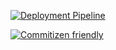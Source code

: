 [![Deployment Pipeline](https://github.com/jhonnar-rodriguez/memory-game/actions/workflows/memory-game-ci.yml/badge.svg)](https://github.com/jhonnar-rodriguez/memory-game/actions/workflows/memory-game-ci.yml)

[![Commitizen friendly](https://img.shields.io/badge/commitizen-friendly-brightgreen.svg)](http://commitizen.github.io/cz-cli/)
